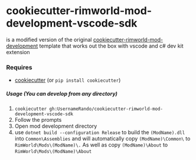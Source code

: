 # cookiecutter-rimworld-mod-development-vscode-sdk
is a modified version of the original [cookiecutter-rimworld-mod-development](https://github.com/n-fisher/cookiecutter-rimworld-mod-development) template that works out the box with vscode and c# dev kit extension 

### Requires 
- [cookiecutter](https://github.com/audreyr/cookiecutter) (or `pip install cookiecutter`)

##### Usage (You can develop from any directory)
1. `cookiecutter gh:UsernameRando/cookiecutter-rimworld-mod-development-vscode-sdk`
2. Follow the prompts
3. Open mod development directory
4. use `dotnet build --configuration Release` to build the `(ModName).dll` into `Common\Assemblies` and will automatically copy `(ModName)\Common\` to `RimWorld\Mods\(ModName)\.` As well as copy `(ModName)\About` to `RimWorld\Mods\(ModName)\About`


